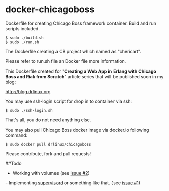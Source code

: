 docker-chicagoboss
==================

Dockerfile for creating Chicago Boss framework container. Build and run scripts included.

	$ sudo ./build.sh
	$ sudo ./run.sh


The Dockerfile creating a CB project which named as "chericart". 

Please refer to run.sh file an Docker file more information.

This Dockerfile created for "**Creating a Web App in Erlang with Chicago Boss and Riak from Scratch**" article series that will be published soon in my blog:

http://blog.drlinux.org

You may use ssh-login script for drop in to container via ssh: 

	$ sudo ./ssh-login.sh
	
That's all, you do not need anything else.

You may also pull Chicago Boss docker image via docker.io following command:

	$ sudo docker pull drlinux/chicagoboss
	
Please contribute, fork and pull requests!

##Todo

- Working with volumes (see [issue #2](https://github.com/drlinux/docker-chicagoboss/issues/2))


~~- Implementing [supervisord](http://supervisord.org) or something like that.~~ (see [issue #1](https://github.com/drlinux/docker-chicagoboss/issues/1))

